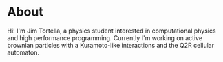 # About
Hi! I'm Jim Tortella, a physics student interested in computational physics and high performance programming. 
Currently I'm working on active brownian particles with a Kuramoto-like interactions and the Q2R cellular automaton.
